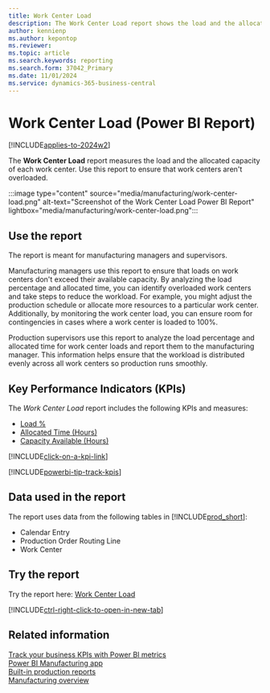 ```yaml
---
title: Work Center Load
description: The Work Center Load report shows the load and the allocated capacity of each work center.
author: kennienp
ms.author: kepontop
ms.reviewer:
ms.topic: article
ms.search.keywords: reporting
ms.search.form: 37042_Primary
ms.date: 11/01/2024
ms.service: dynamics-365-business-central
---
```


# Work Center Load (Power BI Report)

[!INCLUDE[applies-to-2024w2](includes/applies-to-2024w2.md)]

The **Work Center Load** report measures the load and the allocated capacity of each work center. Use this report to ensure that work centers aren't overloaded.

:::image type="content" source="media/manufacturing/work-center-load.png" alt-text="Screenshot of the Work Center Load Power BI Report" lightbox="media/manufacturing/work-center-load.png":::

## Use the report

The report is meant for manufacturing managers and supervisors.

Manufacturing managers use this report to ensure that loads on work centers don't exceed their available capacity. By analyzing the load percentage and allocated time, you can identify overloaded work centers and take steps to reduce the workload. For example, you might adjust the production schedule or allocate more resources to a particular work center. Additionally, by monitoring the work center load, you can ensure room for contingencies in cases where a work center is loaded to 100%.

Production supervisors use this report to analyze the load percentage and allocated time for work center loads and report them to the manufacturing manager. This information helps ensure that the workload is distributed evenly across all work centers so production runs smoothly.

## Key Performance Indicators (KPIs)

The *Work Center Load* report includes the following KPIs and measures: 

- [Load %](manufacturing-powerbi-kpis.md#load)
- [Allocated Time (Hours)](manufacturing-powerbi-kpis.md#allocated-time-hours)
- [Capacity Available (Hours)](manufacturing-powerbi-kpis.md#capacity-available-hours)

[!INCLUDE[click-on-a-kpi-link](includes/click-on-a-kpi-link.md)] 

[!INCLUDE[powerbi-tip-track-kpis](includes/powerbi-tip-track-kpis.md)]

## Data used in the report

The report uses data from the following tables in [!INCLUDE[prod_short](includes/prod_short.md)]:

- Calendar Entry
- Production Order Routing Line
- Work Center
  
## Try the report

Try the report here: [Work Center Load](https://businesscentral.dynamics.com?page=37042)

[!INCLUDE[ctrl-right-click-to-open-in-new-tab](includes/ctrl-right-click-to-open-in-new-tab.md)]

## Related information

[Track your business KPIs with Power BI metrics](track-kpis-with-power-bi-metrics.md)  
[Power BI Manufacturing app](manufacturing-powerbi-app.md)  
[Built-in production reports](production-reports.md)  
[Manufacturing overview](production-manage-manufacturing.md)
